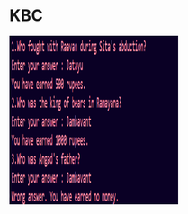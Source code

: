 # KBC
<img src="https://github.com/Adm-2005/KBC/blob/main/kbc.png" alt="logo" width="300px" height="300px">
